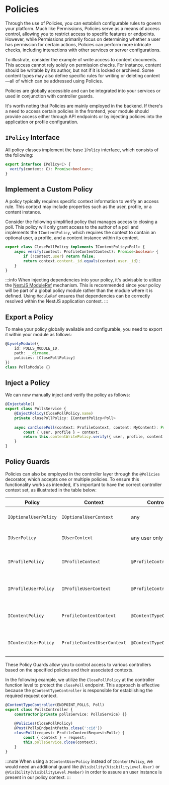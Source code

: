 # Policies

Through the use of Policies, you can establish configurable rules to govern your platform. Much like Permissions, 
Policies serve as a means of access control, allowing you to restrict access to specific features or endpoints. However,
while Permissions primarily focus on determining whether a user has permission for certain actions, Policies can perform
more intricate checks, including interactions with other services or server configurations.

To illustrate, consider the example of write access to content documents. This access cannot rely solely on permission 
checks. For instance, content should be writable by its author, but not if it is locked or archived. Some content types
may also define specific rules for writing or deleting content—all of which can
be addressed using Policies.

Policies are globally accessible and can be integrated into your services or used in conjunction with 
controller guards.

It's worth noting that Policies are mainly employed in the backend. If there's a need to access certain policies 
in the frontend, your module should provide access either through API endpoints or by injecting policies into the 
application or profile configuration.

## `IPolicy` Interface

All policy classes implement the base  `IPolicy` interface, which consists of the following:

```typescript
export interface IPolicy<C> {
  verify(context: C): Promise<boolean>;
}
```

## Implement a Custom Policy

A policy typically requires specific context information to verify an access rule. This context may include properties 
such as the user, profile, or a content instance.

Consider the following simplified policy that manages access to closing a poll. This policy will only grant access 
to the author of a poll and implements the `IContentPolicy`, which requires the context to contain an optional user, 
a profile, and a content instance within its context.

```typescript title=api/src/policies/close-poll.policy.ts
export class ClosePollPolicy implements IContentPolicy<Poll> {
    async verify(context: ProfileContentContext): Promise<boolean> {
        if (!context.user) return false;
        return context.content._id.equals(context.user._id);
    }
}
```

:::info
When injecting dependencies into your policy, it's advisable to utilize the 
[NestJS ModuleRef](https://docs.nestjs.com/fundamentals/module-ref) mechanism. This is recommended since 
your policy will be part of a global policy module rather than the module where it is defined. 
Using `ModuleRef` ensures that dependencies can be correctly resolved within the NestJS application context.
:::

## Export a Policy

To make your policy globally available and configurable, you need to export it within your module as follows:

```typescript title=api/src/polls.module.ts
@LyvelyModule({
    id: POLLS_MODULE_ID,
    path: __dirname,
    policies: [ClosePollPolicy]
})
class PollsModule {}
```

## Inject a Policy

We can now manually inject and verify the policy as follows:

```typescript
@Injectable()
export class PollsService {
    @InjectPolicy(ClosePollPolicy.name)
    private closePollPolicy: IContentPolicy<Poll>
    
    async canClosePoll(context: ProfileContext, content: MyContent): Promise<boolean> {
        const { user, profile } = context;
        return this.contentWritePolicy.verify({ user, profile, content })
    }
}
```

## Policy Guards

Policies can also be employed in the controller layer through the `@Policies` decorator, which accepts one or multiple 
policies. To ensure this functionality works as intended, it's important to have the correct controller context set, 
as illustrated in the table below:

| Policy                | Context                     | Controller                           | Description                                             |
|-----------------------|-----------------------------|--------------------------------------|---------------------------------------------------------|
| `IOptionalUserPolicy` | `IOptionalUserContext`      | any                                  | Any endpoint supporting visitor access                  |
| `IUserPolicy`         | `IUserContext`              | any user only endpoint | Any endpoint requiring user authentication              |
| `IProfilePolicy`      | `IProfileContext`           | `@ProfileController`                 | Any profile endpoint supporting visitor access          |
| `IProfileUserPolicy`  | `IProfileUserContext`       | `@ProfileController`                 | Any profile endpoint requiring user authentication      |
| `IContentPolicy`  | `ProfileContentContext`     | `@ContentTypeController`             | Any content type endpoint supporting visitor access     |
| `IContentUserPolicy`  | `ProfileContentUserContext` | `@ContentTypeController`             | Any content type endpoint requiring user authentication |

These Policy Guards allow you to control access to various controllers based on the specified policies and their 
associated contexts.

In the following example, we utilize the `ClosePollPolicy` at the controller function level to protect the `closePoll` 
endpoint. This approach is effective because the `@ContentTypeController` is responsible for establishing the required 
request context.

```typescript
@ContentTypeController(ENDPOINT_POLLS, Poll)
export class PollsController {
    constructor(private pollsService: PollsService) {}
    
    @Policies(ClosePollPolicy)
    @Post(PollsEndpointPaths.close(':cid'))
    closePoll(request: ProfileContentRequest<Poll>) {
        const { context } = request;
        this.pollsService.close(context);
    }
}
```

:::note
When using a `IContentUserPolicy` instead of `IContentPolicy`, we would need an additional guard like
`@Visibility(VisibilityLevel.User)` or `@Visibility(VisibilityLevel.Member)` in order to assure an user instance
is present in our policy context.
:::